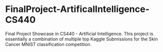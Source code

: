 # FinalProject-ArtificalIntelligence-CS440
Final Project Showcase in CS440 - Artificial Intelligence. This project is essentially a combination of multiple top Kaggle Submissions for the Skin Cancer MNIST classification competition.
